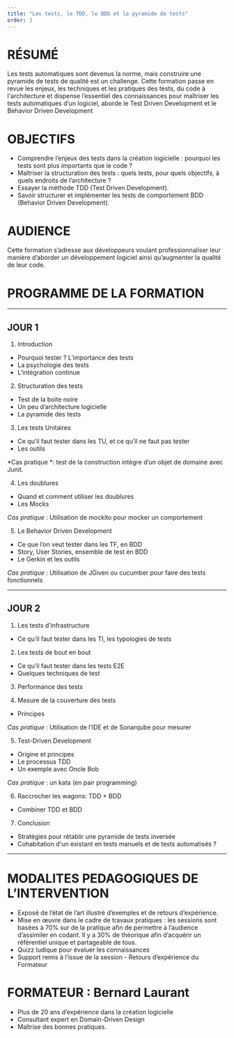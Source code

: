 ```yaml
---
title: "Les tests, le TDD, le BDD et la pyramide de tests"
order: 3
---
```


# RÉSUMÉ

Les tests automatiques sont devenus la norme, mais construire une pyramide de tests de qualité est un challenge. Cette formation passe en revue les enjeux, les techniques et les pratiques des tests, du code à l'architecture et dispense l’essentiel des connaissances pour maîtriser les tests automatiques d’un logiciel, aborde le Test Driven Development et le Behavior Driven Development

# OBJECTIFS


 * Comprendre l’enjeux des tests dans la création logicielle : pourquoi les tests sont plus importants que le code ?
 * Maîtriser la structuration des tests : quels tests, pour quels objectifs, à quels endroits de l’architecture ?
 * Essayer la méthode TDD (Test Driven Development).
 * Savoir structurer et implémenter les tests de comportement BDD (Behavior Driven Development).

# AUDIENCE

Cette formation s’adresse aux développeurs voulant professionnaliser leur manière d’aborder un développement logiciel ainsi qu’augmenter la qualité de leur code.

# PROGRAMME DE LA FORMATION

___
## JOUR 1

1. Introduction
 * Pourquoi tester ? L’importance des tests
 * La psychologie des tests
 * L’intégration continue

2. Structuration des tests
 * Test de la boite noire
 * Un peu d’architecture logicielle
 * La pyramide des tests

3. Les tests Unitaires
 * Ce qu’il faut tester dans les TU, et ce qu’il ne faut pas tester
 * Les outils

*Cas pratique *: test de la construction intègre d’un objet de domaine avec Junit.

4. Les doublures
 * Quand et comment utiliser les doublures
 * Les Mocks

*Cas pratique* : Utilisation de mockito pour mocker un comportement

5. Le Behavior Driven Development
 * Ce que l’on veut tester dans les TF, en BDD
 * Story, User Stories, ensemble de test en BDD
 * Le Gerkin et les outils

*Cas pratique* : Utilisation de JGiven ou cucumber pour faire des tests fonctionnels
___
## JOUR 2

1. Les tests d’infrastructure
 * Ce qu’il faut tester dans les TI, les typologies de tests

2. Les tests de bout en bout
 * Ce qu’il faut tester dans les tests E2E
 * Quelques techniques de test

3. Performance des tests

4. Mesure de la couverture des tests
 * Principes

*Cas pratique* : Utilisation de l’IDE et de Sonarqube pour mesurer

5. Test-Driven Development
 * Origine et principes
 * Le processus TDD
 * Un exemple avec Oncle Bob

*Cas pratique* : un kata (en pair programming)

6. Raccrocher les wagons: TDD + BDD
 * Combiner TDD et BDD

7. Conclusion
 * Stratégies pour rétablir une pyramide de tests inversée
 * Cohabitation d'un existant en tests manuels et de tests automatisés ?
___

# MODALITES PEDAGOGIQUES DE L’INTERVENTION

* Exposé de l’état de l’art illustré d’exemples et de retours d’expérience.
* Mise en œuvre dans le cadre de travaux pratiques : les sessions sont basées à 70% sur de la pratique afin de permettre à l’audience d’assimiler en codant. Il y a 30% de théorique afin d’acquérir un référentiel unique et partageable de tous.
* Quizz ludique pour évaluer les connaissances
* Support remis à l’issue de la session - Retours d’expérience du Formateur

# FORMATEUR : Bernard Laurant

* Plus de 20 ans d’expérience dans la création logicielle
* Consultant expert en Domain-Driven Design
* Maîtrise des bonnes pratiques.

